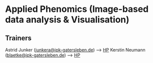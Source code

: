 # Applied Phenomics (Image-based data analysis & Visualisation)

## Trainers
Astrid Junker (<junkera@ipk-gatersleben.de>) --> [HP](https://www.ipk-gatersleben.de/en/molecular-genetics/acclimation-dynamics-and-phenotyping/)
Kerstin Neumann (<blaetke@ipk-gatersleben.de>) --> [HP](https://www.ipk-gatersleben.de/genbank/genomdiversitaet/)
